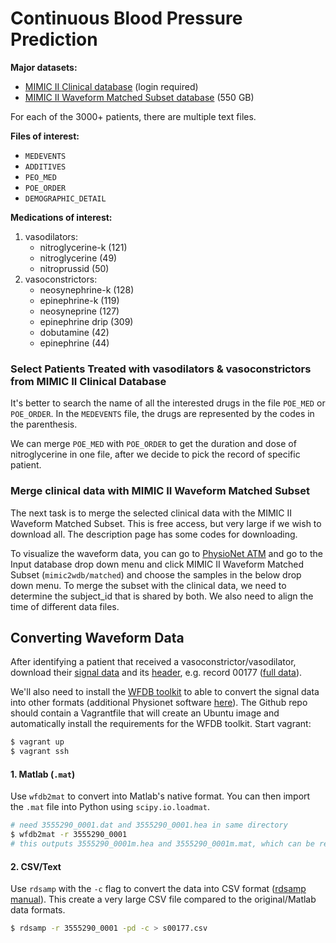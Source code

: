 # Continuous Blood Pressure Prediction

**Major datasets:**

* [MIMIC II Clinical database](https://physionet.org/works/MIMICIIClinicalDatabase/files/) (login required)
* [MIMIC II Waveform Matched Subset database](https://www.physionet.org/physiobank/database/mimic2wdb/matched/) (550 GB)

For each of the 3000+ patients, there are multiple text files. 

**Files of interest:**

* `MEDEVENTS`
* `ADDITIVES`
* `PEO_MED`
* `POE_ORDER`
* `DEMOGRAPHIC_DETAIL`

**Medications of interest:**

1. vasodilators:
    * nitroglycerine-k (121)
    * nitroglycerine (49)
    * nitroprussid (50)
2. vasoconstrictors: 
    * neosynephrine-k (128)
    * epinephrine-k (119)
    * neosyneprine (127)
    * epinephrine drip (309)
    * dobutamine (42)
    * epinephrine (44)

### Select Patients Treated with vasodilators & vasoconstrictors from MIMIC II Clinical Database

It's better to search the name of all the interested drugs in the file `POE_MED` or `POE_ORDER`. In the `MEDEVENTS` file, the drugs are represented by the codes in the parenthesis.

We can merge `POE_MED` with `POE_ORDER` to get the duration and dose of nitroglycerine in one file, after we decide to pick the record of specific patient.

### Merge clinical data with MIMIC II Waveform Matched Subset

The next task is to merge the selected clinical data with the MIMIC II Waveform Matched Subset. This is free access, but very large if we wish to download all. The description page has some codes for downloading. 

To visualize the waveform data, you can go to [PhysioNet ATM](https://www.physionet.org/cgi-bin/atm/ATM) and go to the Input database drop down menu and click MIMIC II Waveform Matched Subset (`mimic2wdb/matched`) and choose the samples in the below drop down menu. To merge the subset with the clinical data, we need to determine the subject_id that is shared by both. We also need to align the time of different data files.

## Converting Waveform Data

After identifying a patient that received a vasoconstrictor/vasodilator, download their [signal data](https://www.physionet.org/physiobank/database/mimic2wdb/matched/s00177/3555290_0001.dat) and its [header](https://www.physionet.org/physiobank/database/mimic2wdb/matched/s00177/3555290_0001.hea), e.g. record 00177 ([full data](https://www.physionet.org/physiobank/database/mimic2wdb/matched/s00177/)).

We'll also need to install the [WFDB toolkit](https://physionet.org/physiotools/wfdb-linux-quick-start.shtml) to able to convert the signal data into other formats (additional Physionet software [here](https://physionet.org/physiotools/software-index.shtml)). The Github repo should contain a Vagrantfile that will create an Ubuntu image and automatically install the requirements for the WFDB toolkit. Start vagrant:

```sh
$ vagrant up
$ vagrant ssh
```

#### 1. Matlab (`.mat`)

Use `wfdb2mat` to convert into Matlab's native format. You can then import the `.mat` file into Python using `scipy.io.loadmat`.

```sh
# need 3555290_0001.dat and 3555290_0001.hea in same directory
$ wfdb2mat -r 3555290_0001
# this outputs 3555290_0001m.hea and 3555290_0001m.mat, which can be read into Python
```

#### 2. CSV/Text

Use `rdsamp` with the `-c` flag to convert the data into CSV format ([rdsamp manual](https://physionet.org/physiotools/wag/rdsamp-1.htm)). This create a very large CSV file compared to the original/Matlab data formats.

```sh
$ rdsamp -r 3555290_0001 -pd -c > s00177.csv
```
